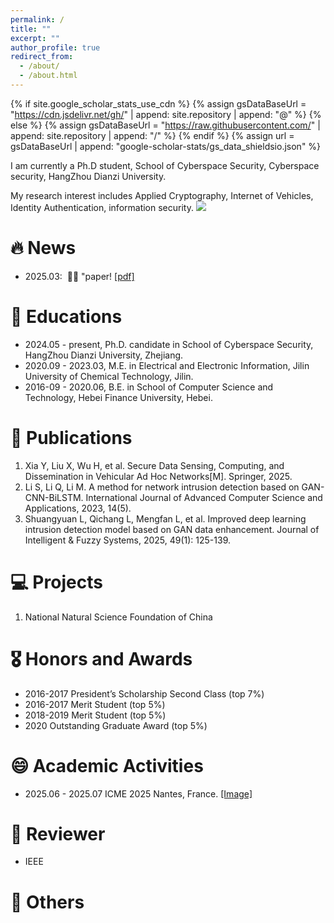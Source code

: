 ```yaml
---
permalink: /
title: ""
excerpt: ""
author_profile: true
redirect_from: 
  - /about/
  - /about.html
---
```


{% if site.google_scholar_stats_use_cdn %}
{% assign gsDataBaseUrl = "https://cdn.jsdelivr.net/gh/" | append: site.repository | append: "@" %}
{% else %}
{% assign gsDataBaseUrl = "https://raw.githubusercontent.com/" | append: site.repository | append: "/" %}
{% endif %}
{% assign url = gsDataBaseUrl | append: "google-scholar-stats/gs_data_shieldsio.json" %}

<span class='anchor' id='about-me'></span>

I am currently a Ph.D student, School of Cyberspace Security, Cyberspace security, HangZhou Dianzi University.  

My research interest includes Applied Cryptography, Internet of Vehicles, Identity Authentication, information security. <a href='https://scholar.google.com/citations?user=773qfVwAAAAJ'><img src="https://img.shields.io/endpoint?logo=Google%20Scholar&url=https://cdn.jsdelivr.net/gh/Chuck0lee/chuck0lee.github.io@google-scholar-stats%2Fgs_data_shieldsio.json&labelColor=f6f6f6&color=9cf&style=flat&label=citations"></a> 



# 🔥 News
- 2025.03: &nbsp;🎉🎉 "paper! [[pdf]](https:)



# 📖 Educations
- 2024.05 - present, Ph.D. candidate in School of Cyberspace Security,  HangZhou Dianzi University, Zhejiang. 
- 2020.09 - 2023.03, M.E. in Electrical and Electronic Information, Jilin University of Chemical Technology, Jilin. 
- 2016-09 - 2020.06, B.E. in School of Computer Science and Technology, Hebei Finance University, Hebei. 

# 📝 Publications

1. Xia Y, Liu X, Wu H, et al. Secure Data Sensing, Computing, and Dissemination in Vehicular Ad Hoc Networks[M]. Springer, 2025.
2. Li S, Li Q, Li M. A method for network intrusion detection based on GAN-CNN-BiLSTM. International Journal of Advanced Computer Science and Applications, 2023, 14(5).
3. Shuangyuan L, Qichang L, Mengfan L, et al. Improved deep learning intrusion detection model based on GAN data enhancement. Journal of Intelligent & Fuzzy Systems, 2025, 49(1): 125-139.

# 💻 Projects
1. National Natural Science Foundation of China




# 🎖 Honors and Awards
- 2016-2017 President’s Scholarship Second Class (top 7%) 
- 2016-2017 Merit Student (top 5%)
- 2018-2019 Merit Student (top 5%) 
- 2020 Outstanding Graduate Award (top 5%) 

# 😄 Academic Activities
- 2025.06 - 2025.07 ICME 2025 Nantes, France. [[Image]](../images/ICME2021/index.html)


# 📖 Reviewer 
- IEEE 


# 🥚 Others
